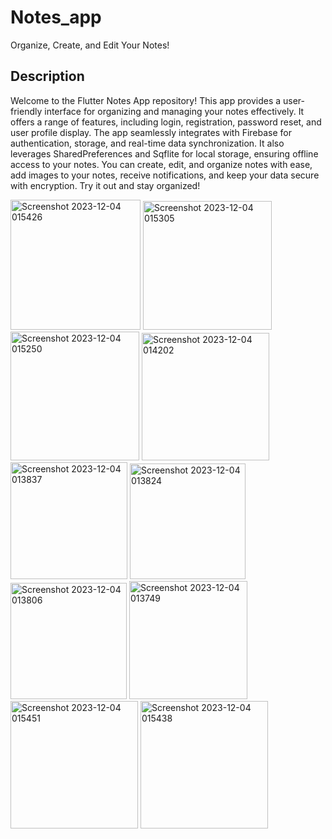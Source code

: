 # Notes_app
Organize, Create, and Edit Your Notes!

## Description

Welcome to the Flutter Notes App repository! This app provides a user-friendly interface for organizing and managing your notes effectively. It offers a range of features, including login, registration, password reset, and user profile display. The app seamlessly integrates with Firebase for authentication, storage, and real-time data synchronization. It also leverages SharedPreferences and Sqflite for local storage, ensuring offline access to your notes. You can create, edit, and organize notes with ease, add images to your notes, receive notifications, and keep your data secure with encryption. Try it out and stay organized!

<img width="208" alt="Screenshot 2023-12-04 015426" src="https://github.com/SHahdAyman20/notes_app/assets/121692567/7abe318b-8de7-4ccb-8bbf-6e012578ed7d">
<img width="206" alt="Screenshot 2023-12-04 015305" src="https://github.com/SHahdAyman20/notes_app/assets/121692567/8539b750-dcf5-4032-9a59-c7c13d0aa845">
<img width="206" alt="Screenshot 2023-12-04 015250" src="https://github.com/SHahdAyman20/notes_app/assets/121692567/015e16fa-736a-43d1-9958-254baeb86378">
<img width="204" alt="Screenshot 2023-12-04 014202" src="https://github.com/SHahdAyman20/notes_app/assets/121692567/018035e6-b6eb-429e-a0b2-14d84cc2f744">
<img width="187" alt="Screenshot 2023-12-04 013837" src="https://github.com/SHahdAyman20/notes_app/assets/121692567/0c25b11a-500d-4b92-b6e9-cc34a4b6d84e">
<img width="185" alt="Screenshot 2023-12-04 013824" src="https://github.com/SHahdAyman20/notes_app/assets/121692567/6b09cbf1-9e6e-4ff4-935c-a1a1308d151d">
<img width="186" alt="Screenshot 2023-12-04 013806" src="https://github.com/SHahdAyman20/notes_app/assets/121692567/23458b8d-64c2-44db-b066-697ba299d331">
<img width="189" alt="Screenshot 2023-12-04 013749" src="https://github.com/SHahdAyman20/notes_app/assets/121692567/382afdeb-c15c-4e91-a0d8-9c2bae6a6002">
<img width="204" alt="Screenshot 2023-12-04 015451" src="https://github.com/SHahdAyman20/notes_app/assets/121692567/612fc65c-084f-4091-80c5-89474f11e70e">
<img width="204" alt="Screenshot 2023-12-04 015438" src="https://github.com/SHahdAyman20/notes_app/assets/121692567/7d9f9a9a-45d1-49e0-b2b1-eb23c9d81892">
